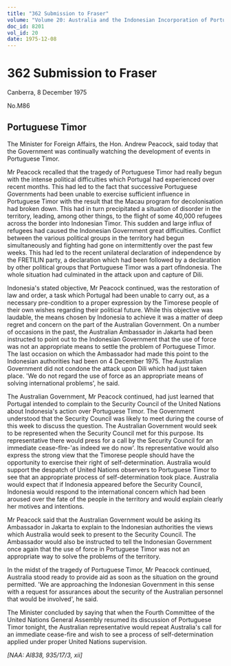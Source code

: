 ```yaml
---
title: "362 Submission to Fraser"
volume: "Volume 20: Australia and the Indonesian Incorporation of Portuguese Timor, 1974-1976"
doc_id: 8201
vol_id: 20
date: 1975-12-08
---
```


# 362 Submission to Fraser

Canberra, 8 December 1975

No.M86

## Portuguese Timor

The Minister for Foreign Affairs, the Hon. Andrew Peacock, said today that the Government was continually watching the development of events in Portuguese Timor.

Mr Peacock recalled that the tragedy of Portuguese Timor had really begun with the intense political difficulties which Portugal had experienced over recent months. This had led to the fact that successive Portuguese Governments had been unable to exercise sufficient influence in Portuguese Timor with the result that the Macau program for decolonisation had broken down. This had in turn precipitated a situation of disorder in the territory, leading, among other things, to the flight of some 40,000 refugees across the border into Indonesian Timor. This sudden and large influx of refugees had caused the Indonesian Government great difficulties. Conflict between the various political groups in the territory had begun simultaneously and fighting had gone on intermittently over the past few weeks. This had led to the recent unilateral declaration of independence by the FRETILIN party, a declaration which had been followed by a declaration by other political groups that Portuguese Timor was a part oflndonesia. The whole situation had culminated in the attack upon and capture of Dili.

Indonesia's stated objective, Mr Peacock continued, was the restoration of law and order, a task which Portugal had been unable to carry out, as a necessary pre-condition to a proper expression by the Timorese people of their own wishes regarding their political future. While this objective was laudable, the means chosen by Indonesia to achieve it was a matter of deep regret and concern on the part of the Australian Government. On a number of occasions in the past, the Australian Ambassador in Jakarta had been instructed to point out to the Indonesian Government that the use of force was not an appropriate means to settle the problem of Portuguese Timor. The last occasion on which the Ambassador had made this point to the Indonesian authorities had been on 4 December 1975. The Australian Government did not condone the attack upon Dili which had just taken place. 'We do not regard the use of force as an appropriate means of solving international problems', he said.

The Australian Government, Mr Peacock continued, had just learned that Portugal intended to complain to the Security Council of the United Nations about Indonesia's action over Portuguese Timor. The Government understood that the Security Council was likely to meet during the course of this week to discuss the question. The Australian Government would seek to be represented when the Security Council met for this purpose. Its representative there would press for a call by the Security Council for an immediate cease-flre-'as indeed we do now'. Its representative would also express the strong view that the Timorese people should have the opportunity to exercise their right of self-determination. Australia would support the despatch of United Nations observers to Portuguese Timor to see that an appropriate process of self-determination took place. Australia would expect that if Indonesia appeared before the Security Council, Indonesia would respond to the international concern which had been aroused over the fate of the people in the territory and would explain clearly her motives and intentions.

Mr Peacock said that the Australian Government would be asking its Ambassador in Jakarta to explain to the Indonesian authorities the views which Australia would seek to present to the Security Council. The Ambassador would also be instructed to tell the Indonesian Government once again that the use of force in Portuguese Timor was not an appropriate way to solve the problems of the territory.

In the midst of the tragedy of Portuguese Timor, Mr Peacock continued, Australia stood ready to provide aid as soon as the situation on the ground permitted. 'We are approaching the Indonesian Government in this sense with a request for assurances about the security of the Australian personnel that would be involved', he said.

The Minister concluded by saying that when the Fourth Committee of the United Nations General Assembly resumed its discussion of Portuguese Timor tonight, the Australian representative would repeat Australia's call for an immediate cease-fire and wish to see a process of self-determination applied under proper United Nations supervision.

_[NAA: Al838, 935/17/3, xii]_
